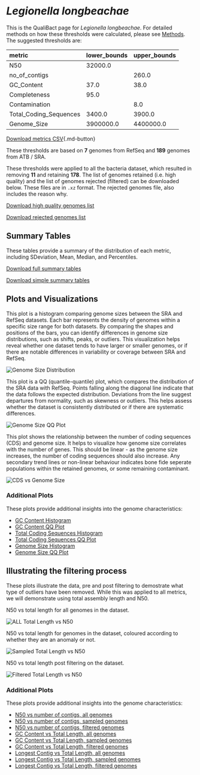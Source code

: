# *Legionella longbeachae*

This is the QualiBact page for *Legionella longbeachae*. For detailed methods on how these thresholds were calculated, please see [Methods](../../methods.md).
The suggested thresholds are: 

| metric                 | lower_bounds   | upper_bounds   |
|:-----------------------|:---------------|:---------------|
| N50                    | 32000.0        |                |
| no_of_contigs          |                | 260.0          |
| GC_Content             | 37.0           | 38.0           |
| Completeness           | 95.0           |                |
| Contamination          |                | 8.0            |
| Total_Coding_Sequences | 3400.0         | 3900.0         |
| Genome_Size            | 3900000.0      | 4400000.0      |

[Download metrics CSV](Legionella_longbeachae_metrics.csv){.md-button}


These thresholds are based on **7** genomes from RefSeq and **189** genomes from ATB / SRA.

These thresholds were applied to all the bacteria dataset, which resulted in removing **11** and retaining **178**.
The list of genomes retained (i.e. high quality) and the list of genomes rejected (filtered) can be downloaded below. These files are in `.xz` format. The rejected genomes file, also includes the reason why.

[Download high quality genomes list](Legionella_longbeachae_high_quality_genomes.csv.xz)


[Download rejected genomes list](Legionella_longbeachae_filtered_out_genomes.csv.xz)



## Summary Tables
These tables provide a summary of the distribution of each metric, including SDeviation, Mean, Median, and Percentiles.

[Download full summary tables](summary.csv)

[Download simple summary tables](selected_summary.csv)

## Plots and Visualizations

This plot is a histogram comparing genome sizes between the SRA and RefSeq datasets. Each bar represents the density of genomes within a specific size range for both datasets. By comparing the shapes and positions of the bars, you can identify differences in genome size distributions, such as shifts, peaks, or outliers. This visualization helps reveal whether one dataset tends to have larger or smaller genomes, or if there are notable differences in variability or coverage between SRA and RefSeq.

![Genome Size Distribution](Genome_Size_refseq_histogram_kde.png)

This plot is a QQ (quantile-quantile) plot, which compares the distribution of the SRA data with RefSeq. Points falling along the diagonal line indicate that the data follows the expected distribution. Deviations from the line suggest departures from normality, such as skewness or outliers. This helps assess whether the dataset is consistently distributed or if there are systematic differences.

![Genome Size QQ Plot](Genome_Size_refseq_qqplot.png)

This plot shows the relationship between the number of coding sequences (CDS) and genome size. It helps to visualize how genome size correlates with the number of genes. This should be linear - as the genome size increases, the number of coding sequences should also increase. Any secondary trend lines or non-linear behaviour indicates bone fide seperate populations within the retained genomes, or some remaining contaminant. 

![CDS vs Genome Size](Legionella_longbeachae_CDS_vs_Genome_Size.png)

### Additional Plots

These plots provide additional insights into the genome characteristics:

- [GC Content Histogram](GC_Content_refseq_histogram_kde.png)
- [GC Content QQ Plot](GC_Content_refseq_qqplot.png)
- [Total Coding Sequences Histogram](Total_Coding_Sequences_refseq_histogram_kde.png)
- [Total Coding Sequences QQ Plot](Total_Coding_Sequences_refseq_qqplot.png)
- [Genome Size Histogram](Genome_Size_refseq_histogram_kde.png)
- [Genome Size QQ Plot](Genome_Size_refseq_qqplot.png)
## Illustrating the filtering process
These plots illustrate the data, pre and post filtering to demostrate what type of outliers have been removed. While this was applied to all metrics, we will demonstrate using total assembly length and N50.

N50 vs total length for all genomes in the dataset.

![ALL Total Length vs N50](Legionella_longbeachae_all_total_length_N50.png)

N50 vs total length for genomes in the dataset, coloured according to whether they are an anomaly or not.

![Sampled Total Length vs N50](Legionella_longbeachae_sample_total_length_N50.png)

N50 vs total length post filtering on the dataset.

![Filtered Total Length vs N50](Legionella_longbeachae_filt_total_length_N50.png)

### Additional Plots

These plots provide additional insights into the genome characteristics:

- [N50 vs number of contigs, all genomes](Legionella_longbeachae_all_N50_number.png)
- [N50 vs number of contigs, sampled genomes](Legionella_longbeachae_sample_N50_number.png)
- [N50 vs number of contigs, filtered genomes](Legionella_longbeachae_filt_N50_number.png)
- [GC Content vs Total Length, all genomes](Legionella_longbeachae_all_total_length_GC_Content.png)
- [GC Content vs Total Length, sampled genomes](Legionella_longbeachae_sample_total_length_GC_Content.png)
- [GC Content vs Total Length, filtered genomes](Legionella_longbeachae_filt_total_length_GC_Content.png)
- [Longest Contig vs Total Length, all genomes](Legionella_longbeachae_all_total_length_longest.png)
- [Longest Contig vs Total Length, sampled genomes](Legionella_longbeachae_sample_total_length_longest.png)
- [Longest Contig vs Total Length, filtered genomes](Legionella_longbeachae_filt_total_length_longest.png)
